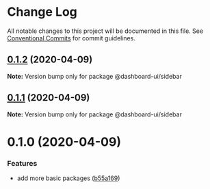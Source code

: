 # Change Log

All notable changes to this project will be documented in this file.
See [Conventional Commits](https://conventionalcommits.org) for commit guidelines.

## [0.1.2](https://github.com/mariusz-kabala/dashboard-ui/compare/@dashboard-ui/sidebar@0.1.1...@dashboard-ui/sidebar@0.1.2) (2020-04-09)

**Note:** Version bump only for package @dashboard-ui/sidebar

## [0.1.1](https://github.com/mariusz-kabala/dashboard-ui/compare/@dashboard-ui/sidebar@0.1.0...@dashboard-ui/sidebar@0.1.1) (2020-04-09)

**Note:** Version bump only for package @dashboard-ui/sidebar

# 0.1.0 (2020-04-09)

### Features

- add more basic packages ([b55a169](https://github.com/mariusz-kabala/dashboard-ui/commit/b55a169762303099a47eb4244b2a1e8c77f93907))

